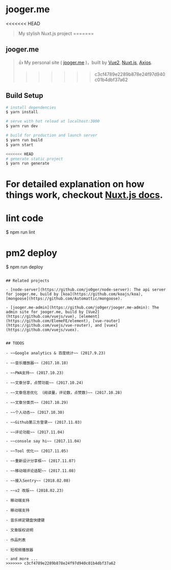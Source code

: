 # jooger.me

<<<<<<< HEAD
> My stylish Nuxt.js project
=======
## jooger.me

> 👍 My personal site ( [jooger.me](https://jooger.me) )，built by [Vue2](https://github.com/vuejs/vue), [Nuxt.js](https://github.com/nuxt/nuxt.js), [Axios](https://github.com/axios/axios).
>>>>>>> c3cf4789e2289b878e24f97d940c01b4dbf37a62

## Build Setup

``` bash
# install dependencies
$ yarn install

# serve with hot reload at localhost:3000
$ yarn run dev

# build for production and launch server
$ yarn run build
$ yarn start

<<<<<<< HEAD
# generate static project
$ yarn run generate
```

For detailed explanation on how things work, checkout [Nuxt.js docs](https://nuxtjs.org).
=======
# lint code
$ npm run lint

# pm2 deploy
$ npm run deploy
```

## Related projects

- [node-server](https://github.com/jo0ger/node-server): The api server for jooger.me, build by [koa](https://github.com/koajs/koa), [mongoose](https://github.com/Automattic/mongoose).

- [jooger.me-admin](https://github.com/jo0ger/jooger.me-admin): The admin site for jooger.me, build by [Vue2](https://github.com/vuejs/vue), [element](https://github.com/ElemeFE/element), [vue-router](https://github.com/vuejs/vue-router), and [vuex](https://github.com/vuejs/vuex).


## TODOS

- ~~Google analytics & 百度统计~~ (2017.9.23)

- ~~音乐播放器~~ (2017.10.18)

- ~~PWA支持~~ (2017.10.23)

- ~~文章分享，点赞功能~~ (2017.10.24)

- ~~文章信息优化 （阅读量，评论数，点赞数)~~ (2017.10.28)

- ~~文章分类页~~ (2017.10.29)

- ~~个人动态~~ (2017.10.30)

- ~~Github第三方登录~~ (2017.11.03)

- ~~评论功能~~ (2017.11.04)

- ~~console say hi~~ (2017.11.04)

- ~~Tool 优化~~ (2017.11.05)

- ~~重新设计分享框~~ (2017.11.07)

- ~~移动端评论适配~~ (2017.11.08)

- ~~接入Sentry~~ (2018.02.08)

- ~~v2 改版~~ (2018.02.23)

- 移动端支持

- 移动端支持

- 音乐绑定键盘快捷键

- 文章版权说明

- 作品列表

- 短视频播放器

- and more ...
>>>>>>> c3cf4789e2289b878e24f97d940c01b4dbf37a62
